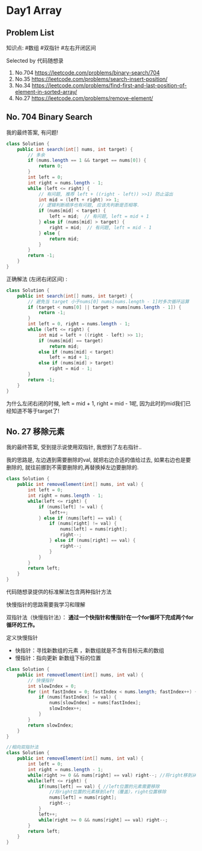 # Day1 Array

## Problem List 

知识点: #数组 #双指针 #左右开闭区间

Selected by 代码随想录

1. No.704 https://leetcode.com/problems/binary-search/704 
2. No.35 https://leetcode.com/problems/search-insert-position/
3. No.34 https://leetcode.com/problems/find-first-and-last-position-of-element-in-sorted-array/
4. No.27 https://leetcode.com/problems/remove-element/

## No. 704 Binary Search

我的最终答案, 有问题! 

```java
class Solution {
    public int search(int[] nums, int target) { 
        // 多余
        if (nums.length == 1 && target == nums[0]) {
            return 0;
        }
        int left = 0;
        int right = nums.length - 1;
        while (left <= right) {
            // 有问题, 推荐 left + ((right - left)) >>1) 防止溢出
            int mid = (left + right) >> 1;  
            // 逻辑判断顺序也有问题, 应该先判断是否相等.
            if (nums[mid] < target) {
                left = mid;  // 有问题, left = mid + 1
            } else if (nums[mid] > target) {
                right = mid;  // 有问题, left = mid - 1
            } else {
                return mid;
            }
        }
        return -1;
    }
}
```

正确解法 (左闭右闭区间) :

```java
class Solution {
    public int search(int[] nums, int target) {
        // 避免当 target 小于nums[0] nums[nums.length - 1]时多次循环运算
        if (target < nums[0] || target > nums[nums.length - 1]) {
            return -1;
        }
        int left = 0, right = nums.length - 1;
        while (left <= right) {
            int mid = left + ((right - left) >> 1);
            if (nums[mid] == target)
                return mid;
            else if (nums[mid] < target)
                left = mid + 1;
            else if (nums[mid] > target)
                right = mid - 1;
        }
        return -1;
    }
}
```

为什么左闭右闭的时候, left = mid + 1, right = mid - 1呢, 因为此时的mid我们已经知道不等于target了!

## No. 27 移除元素

我的最终答案, 受到提示说使用双指针, 我想到了左右指针..

我的思路是, 左边遇到需要删除的val, 就把右边合适的值给过去, 如果右边也是要删除的, 就往前挪到不需要删除的,再替换掉左边要删除的.

```java
class Solution {
    public int removeElement(int[] nums, int val) {
        int left = 0;
        int right = nums.length - 1;
        while(left <= right) {
            if (nums[left] != val) {
                left++;
            } else if (nums[left] == val) {
                if (nums[right] != val) {
                    nums[left] = nums[right];
                    right--;
                } else if (nums[right] == val) {
                    right--;
                }
            }
        }
        return left;
    }
}
```

代码随想录提供的标准解法包含两种指针方法 

快慢指针的思路需要我学习和理解

双指针法（快慢指针法）： **通过一个快指针和慢指针在一个for循环下完成两个for循环的工作。**

定义快慢指针

- 快指针：寻找新数组的元素 ，新数组就是不含有目标元素的数组
- 慢指针：指向更新 新数组下标的位置

```java
class Solution {
    public int removeElement(int[] nums, int val) {
        // 快慢指针
        int slowIndex = 0;
        for (int fastIndex = 0; fastIndex < nums.length; fastIndex++) {
            if (nums[fastIndex] != val) {
                nums[slowIndex] = nums[fastIndex];
                slowIndex++;
            }
        }
        return slowIndex;
    }
}
```

```java
//相向双指针法
class Solution {
    public int removeElement(int[] nums, int val) {
        int left = 0;
        int right = nums.length - 1;
        while(right >= 0 && nums[right] == val) right--; //将right移到从右数第一个值不为val的位置
        while(left <= right) {
            if(nums[left] == val) { //left位置的元素需要移除
                //将right位置的元素移到left（覆盖），right位置移除
                nums[left] = nums[right];
                right--;
            }
            left++;
            while(right >= 0 && nums[right] == val) right--;
        }
        return left;
    }
}
```

